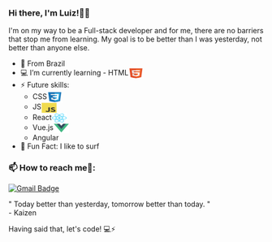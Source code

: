 ### Hi there, I'm Luiz!🦊👋

I'm on my way to be a Full-stack developer and for me, there are no barriers that stop me from learning.
My goal is to be better than I was yesterday, not better than anyone else.

- 🌱 From Brazil
- 💻 I’m currently learning - HTML<img align="center" alt="-html5" height="20" width="30" src="https://raw.githubusercontent.com/devicons/devicon/master/icons/html5/html5-original.svg">
- ⚡ Future skills: 
    - CSS<img align="center" alt="-css3" height="20" width="30" src="https://raw.githubusercontent.com/devicons/devicon/master/icons/css3/css3-original.svg">
    - JS<img align="center" alt="-javascript" height="20" width="30" src="https://raw.githubusercontent.com/devicons/devicon/master/icons/javascript/javascript-original.svg">
    - React<img align="center" alt="-react" height="20" width="30" src="https://raw.githubusercontent.com/devicons/devicon/master/icons/react/react-original.svg">
    - Vue.js<img align="center" alt="-vuejs" height="20" width="30" src="https://raw.githubusercontent.com/devicons/devicon/master/icons/vuejs/vuejs-original.svg">
    - Angular
- 🌊 Fun Fact: I like to surf

<h3 align="left">📫 How to reach me🦊:</h3>

[![Gmail Badge](https://img.shields.io/badge/-Gmail-c14438?style=flat-square&logo=Gmail&logoColor=white&link=mailto:olsdev.contato@gmail.com)](mailto:olsdev.contato@gmail.com)

" Today better than yesterday, tomorrow better than today. "
    <br> - Kaizen
    
Having said that, let's code! 💻⚡
